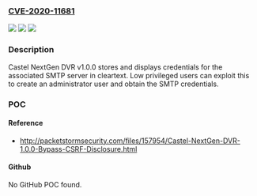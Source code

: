 ### [CVE-2020-11681](https://cve.mitre.org/cgi-bin/cvename.cgi?name=CVE-2020-11681)
![](https://img.shields.io/static/v1?label=Product&message=n%2Fa&color=blue)
![](https://img.shields.io/static/v1?label=Version&message=n%2Fa&color=blue)
![](https://img.shields.io/static/v1?label=Vulnerability&message=n%2Fa&color=brighgreen)

### Description

Castel NextGen DVR v1.0.0 stores and displays credentials for the associated SMTP server in cleartext. Low privileged users can exploit this to create an administrator user and obtain the SMTP credentials.

### POC

#### Reference
- http://packetstormsecurity.com/files/157954/Castel-NextGen-DVR-1.0.0-Bypass-CSRF-Disclosure.html

#### Github
No GitHub POC found.

